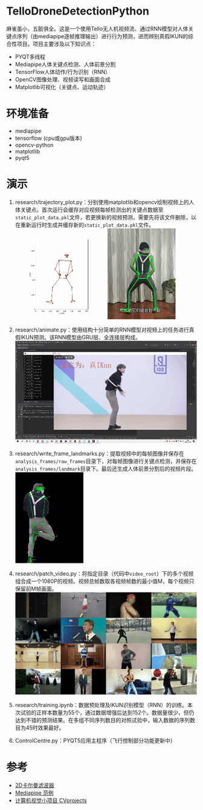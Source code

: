 # TelloDroneDetectionPython
麻雀虽小，五脏俱全。这是一个使用Tello无人机视频流、通过RNN模型对人体关键点序列（由mediapipe逐帧推理输出）进行行为预测，进而辨别真假IKUN的综合性项目。项目主要涉及以下知识点：   


- PYQT多线程
- Mediapipe人体关键点检测、人体前景分割
- TensorFlow人体动作/行为识别（RNN）
- OpenCV图像处理、视频读写和画面合成
- Matplotlib可视化（关键点、运动轨迹）


# 环境准备
* mediapipe
* tensorflow (cpu或gpu版本)
* opencv-python
* matplotlib
* pyqt5

# 演示
1. research/trajectory_plot.py：分别使用matplotlib和opencv绘制视频上的人体关键点。首次运行会缓存对应视频每帧检测出的关键点数据至`static_plot_data.pkl`文件，若更换新的视频预测，需要先将该文件删除，以在重新运行时生成并缓存新的`static_plot_data.pkl`文件。
![image](resources/trajplot.gif)
![image](resources/raw_frame.gif)

2. research/animate.py：使用结构十分简单的RNN模型对视频上的任务进行真假IKUN预测。该RNN模型由GRU层、全连接层构成。
![image](resources/animation.gif)

3. research/write_frame_landmarks.py：提取视频中的每帧图像并保存在`analysis_frames/raw_frames`目录下，对每帧图像进行关键点检测，并保存在`analysis_frames/landmark`目录下。最后还生成人体前景分割后的视频片段。   
![image](resources/segmentation.gif)

4. research/patch_video.py：将指定目录（代码中`video_root`）下的多个视频组合成一个1080P的视频。视频总帧数取各视频帧数的最小值M，每个视频只保留前M帧画面。
![image](resources/composition.gif)

5. research/training.ipynb：数据预处理及IKUN识别模型（RNN）的训练。本次试验的正样本数量为55个，通过数据增强后达到152个。数据量很少，但仍达到不错的预测结果。在多组不同序列数目的对照试验中，输入数据的序列数目为45时效果最好。

6. ControlCentre.py：PYQT5应用主程序（飞行控制部分功能更新中）



# 参考
- [2D卡尔曼滤波器](https://stackoverflow.com/questions/13901997/kalman-2d-filter-in-python)   
- [Mediapipe 范例](https://github.com/Kazuhito00/mediapipe-python-sample)
- [计算机视觉小项目 CVprojects](https://github.com/enpeizhao/CVprojects)   


